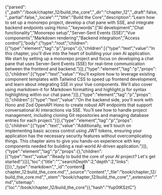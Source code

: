 {"parsed":{"_path":"/book/chapter_12/build_the_core","_dir":"chapter_12","_draft":false,"_partial":false,"_locale":"","title":"Build the Core","description":"Learn how to set up a monorepo project, develop a chat pane with SSE, and integrate backend endpoints using Hono.","keywords":["AI development","Chat functionality","Monorepo setup","Server-Sent Events (SSE)","Vue components","Markdown rendering","Backend integration","Access control"],"body":{"type":"root","children":[{"type":"element","tag":"p","props":{},"children":[{"type":"text","value":"In this chapter, you'll dive into the heart of building your own AI application. We start by setting up a monorepo project and focus on developing a chat pane that uses Server-Sent Events (SSE) for real-time communication between the frontend and backend."}]},{"type":"element","tag":"p","props":{},"children":[{"type":"text","value":"You’ll explore how to leverage existing component templates with Tailwind CSS to speed up frontend development, and learn about integrating SSE in your Vue components. We'll also cover using markdown-it for Markdown formatting and highlight.js for syntax highlighting within our chat pane."}]},{"type":"element","tag":"p","props":{},"children":[{"type":"text","value":"On the backend side, you'll work with Hono and Zod OpenAPI Hono to create robust API endpoints that support conversational AI interactions via SSE. You’ll see how to handle project management, including cloning Git repositories and managing database entries for each project."}]},{"type":"element","tag":"p","props":{},"children":[{"type":"text","value":"Additionally, we’ll touch on implementing basic access control using JWT tokens, ensuring your application has the necessary security features without overcomplicating things. This chapter aims to give you hands-on experience with key components needed for building a real-world AI-driven application."}]},{"type":"element","tag":"p","props":{},"children":[{"type":"text","value":"Ready to build the core of your AI project? Let's get started!"}]}],"toc":{"title":"","searchDepth":2,"depth":2,"links":[]}},"_type":"markdown","_id":"content:book:chapter_12:build_the_core.md","_source":"content","_file":"book/chapter_12/build_the_core.md","_stem":"book/chapter_12/build_the_core","_extension":"md","sitemap":{"loc":"/book/chapter_12/build_the_core"}},"hash":"Yup0tKSztC"}